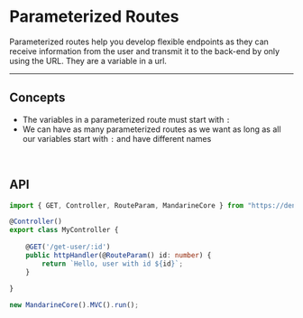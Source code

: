 # Parameterized Routes
Parameterized routes help you develop flexible endpoints as they can receive information from the user and transmit it to the back-end by only using the URL. They are a variable in a url.

----

## Concepts

- The variables in a parameterized route must start with `:`
- We can have as many parameterized routes as we want as long as all our variables start with `:` and have different names

&nbsp;

## API

```typescript
import { GET, Controller, RouteParam, MandarineCore } from "https://deno.land/x/mandarinets@v2.3.0/mod.ts";

@Controller()
export class MyController {
    
    @GET('/get-user/:id')
    public httpHandler(@RouteParam() id: number) {
        return `Hello, user with id ${id}`;
    }
    
}

new MandarineCore().MVC().run();
```
